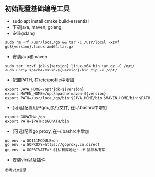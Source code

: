 ## 初始配置基础编程工具
* sudo apt install cmake build-essential
* 下载java, maven, golang
* 安装golang
```
sudo rm -rf /usr/local/go && tar -C /usr/local -xzvf go${version}.linux-amd64.tar.gz
```
* 安装java和maven
```
sudo tar -xzvf jdk-${version}_linux-x64_bin.tar.gz -C /opt/
sudo unzip apache-maven-${version}-bin.zip -d /opt/
```
* 配置PATH, 在/etc/profile中增加
```
export JAVA_HOME=/opt/jdk-${version}
export MAVEN_HOME=/opt/apache-maven-${version}
export PATH=/usr/local/go/bin:$JAVA_HOME/bin:$MAVEN_HOME/bin:$PATH
```
* (可选)配置用户go可执行文件, 在~/.bashrc中增加
```
export GOPATH=~/go
export PATH=$PATH:$GOPATH/bin
```
* (可选)配置go proxy, 在~/.bashrc中增加
```
go env -w GO111MODULE=on
go env -w GOPROXY=https://goproxy.cn,direct
go env -w GOPRIVATE=*.${私有库地址}  # 排除私有库
```
* 安装vim以及插件
```
参考vim目录
```
